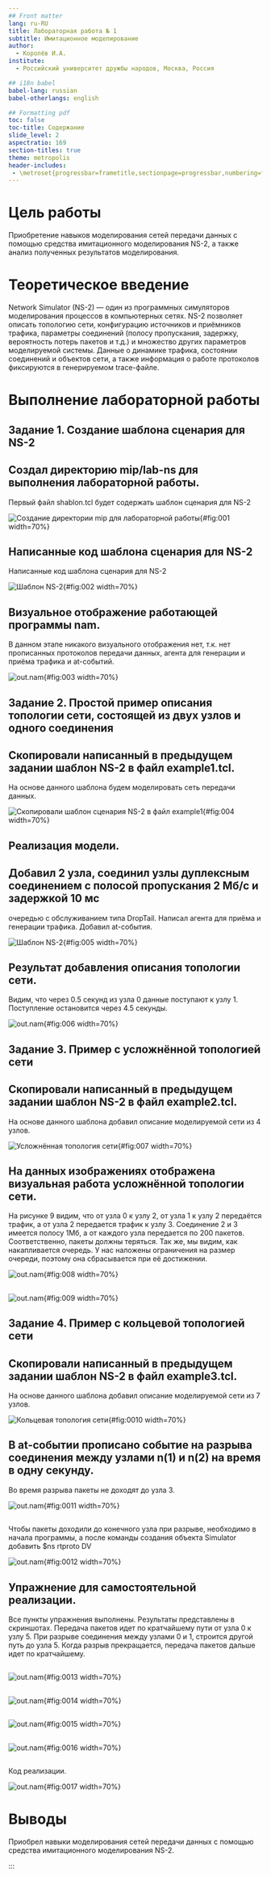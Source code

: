 ```yaml
---
## Front matter
lang: ru-RU
title: Лабораторная работа № 1
subtitle: Имитационное моделирование
author:
  - Королёв И.А.
institute:
  - Российский университет дружбы народов, Москва, Россия

## i18n babel
babel-lang: russian
babel-otherlangs: english

## Formatting pdf
toc: false
toc-title: Содержание
slide_level: 2
aspectratio: 169
section-titles: true
theme: metropolis
header-includes:
 - \metroset{progressbar=frametitle,sectionpage=progressbar,numbering=fraction}
---
```


# Цель работы

Приобретение навыков моделирования сетей передачи данных с помощью средства имитационного моделирования NS-2, а также анализ полученных результатов
моделирования.

# Теоретическое введение

Network Simulator (NS-2) — один из программных симуляторов моделирования
процессов в компьютерных сетях. NS-2 позволяет описать топологию сети, конфигурацию источников и приёмников трафика, параметры соединений (полосу
пропускания, задержку, вероятность потерь пакетов и т.д.) и множество других
параметров моделируемой системы. Данные о динамике трафика, состоянии соединений и объектов сети, а также информация о работе протоколов фиксируются
в генерируемом trace-файле.

# Выполнение лабораторной работы

## Задание 1. Создание шаблона сценария для NS-2

## Создал директорию mip/lab-ns для выполнения лабораторной работы. 

Первый файл shablon.tcl будет содержать шаблон сценария для NS-2 

![Создание директории mip для лабораторной работы](image/1.png){#fig:001 width=70%}

## Написанные код шаблона сценария для NS-2 

Написанные код шаблона сценария для NS-2

![Шаблон NS-2](image/2.png){#fig:002 width=70%}

## Визуальное отображение работающей программы nam. 

В данном этапе никакого визуального отображения нет, т.к. нет прописанных протоколов передачи данных, агента для генерации и приёма трафика и at-событий. 

![out.nam](image/3.png){#fig:003 width=70%}

## Задание 2. Простой пример описания топологии сети, состоящей из двух узлов и одного соединения

## Скопировали написанный в предыдущем задании шаблон NS-2 в файл example1.tcl. 

На основе данного шаблона будем моделировать сеть передачи данных.

![Скопировали шаблон сценария NS-2 в файл example1](image/4.png){#fig:004 width=70%}

## Реализация модели. 

## Добавил 2 узла, соединил узлы дуплексным соединением с полосой пропускания  2 Мб/с и задержкой 10 мс

очередью с обслуживанием типа DropTail. Написал агента для приёма и генерации трафика. Добавил at-события.

![Шаблон NS-2](image/5.png){#fig:005 width=70%}

## Результат добавления описания топологии сети. 

Видим, что через 0.5 секунд из узла 0 данные поступают к узлу 1. Поступление остановится через 4.5 секунды. 

![out.nam](image/6.png){#fig:006 width=70%}

## Задание 3.  Пример с усложнённой топологией сети

## Скопировали написанный в предыдущем задании шаблон NS-2 в файл example2.tcl. 

На основе данного шаблона добавил описание моделируемой сети из 4 узлов. 

![Усложнённая топология сети](image/7.png){#fig:007 width=70%}

## На данных изображениях отображена визуальная работа усложнённой топологии сети. 

На рисунке 9 видим, что от узла 0 к узлу 2, от узла 1 к узлу 2 передаётся трафик, а от узла 2 передается трафик к узлу 3. Соединение 2 и 3 имеется полосу 1Мб, а от каждого узла передается по 200 пакетов. Соответственно, пакеты должны теряться. Так же, мы видим, как накапливается очередь. У нас наложены ограничения на размер очереди, поэтому она сбрасывается при её достижении.

![out.nam](image/8.png){#fig:008 width=70%}

##

![out.nam](image/9.png){#fig:009 width=70%}

## Задание 4.  Пример с кольцевой топологией сети

## Скопировали написанный в предыдущем задании шаблон NS-2 в файл example3.tcl. 

На основе данного шаблона добавил описание моделируемой сети из 7 узлов. 

![Кольцевая топология сети](image/12.png){#fig:0010 width=70%}

## В at-событии прописано событие на разрыва соединения между узлами n(1) и n(2) на время в одну секунду. 

Во время разрыва пакеты не доходят до узла 3.

![out.nam](image/13.png){#fig:0011 width=70%}

##

Чтобы пакеты доходили до конечного узла при разрыве, необходимо в начала программы, а после команды создания объекта Simulator добавить $ns rtproto DV 

![out.nam](image/14.png){#fig:0012 width=70%}

## Упражнение для самостоятельной реализации. 

Все пункты упражнения выполнены. Результаты представлены в скриншотах. Передача пакетов идет по кратчайшему пути от узла 0 к узлу 5. При разрыве соединения между узлами 0 и 1, строится другой путь до узла 5. Когда разрыв прекращается, передача пакетов дальше идет по кратчайшему. 

## 

![out.nam](image/15.png){#fig:0013 width=70%}

##

![out.nam](image/16.png){#fig:0014 width=70%}

##

![out.nam](image/17.png){#fig:0015 width=70%}

##

![out.nam](image/18.png){#fig:0016 width=70%}

##

Код реализации. 

![out.nam](image/19.png){#fig:0017 width=70%}


# Выводы

Приобрел навыки моделирования сетей передачи данных с помощью средства имитационного моделирования NS-2.

:::

